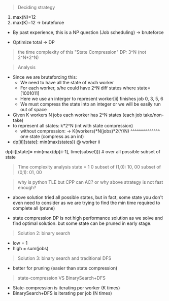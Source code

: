 > Deciding strategy
1. max(N)=12
2. max(K)=12
-> bruteforce

* By past experience, this is a NP question (Job scheduling) -> bruteforce

* Optimize total -> DP


> the time complexity of this "State Compression" DP: 3^N (not 2^N*2^N)

> Analysis
* Since we are bruteforcing this:
  * We need to have all the state of each worker
  * For each worker, s/he could have 2^N diff states where state=[1001011] 
  * Here we use an interger to represent worker[ii] finishes job 0, 3, 5, 6
  * We must compress the state into an integer or we will be easily run out of space
* Given K workers
        N jobs
  each worker has 2^N states (each job take/non-take)
* to represent all states:
  k*2^N (int with state compression)
  - without compression: 
  -> K(workers)*N(jobs)*2(Y/N)
                ^^^^^^^^^^^^^^
                one state (compress as an int)
* dp[ii][state]: min(max(states)) @ worker ii

dp[ii][state]= min(max(dp[ii-1], time(subset))) # over all possible subset of state


> Time complexity analysis
state = 1 0
subset of (1,0): 10, 00
subset of (0,1): 01, 00

> why is python TLE but CPP can AC? or why above strategy is not fast enough?
* above solution tried all possible states, but in fact, some state you don't even need to consider as we are trying to find the min time required to complete all (prune)

* state compression DP is not high performance solution as we solve and find optimal solution. but some state can be pruned in early stage.


> Solution 2: binary search
* low = 1
* high = sum(jobs)


> Solution 3: binary search and traditional DFS
* better for pruning (easier than state compression)

> state-compression VS BinarySearch+DFS
* State-compression is iterating per worker (K times)
* BinarySearch+DFS is iterating per job (N times)
   



